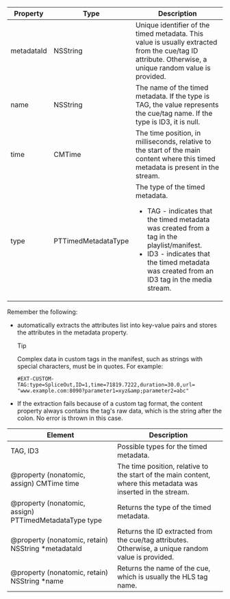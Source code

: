 ---
---

<table id="table_FFC56AC5B1E04DA99C9309C0223ABA90"> 
 <tgroup cols="3">
  <colspec colnum="1" colname="col1" colwidth="1.00*" />
  <colspec colname="col02" colnum="2" colwidth="1.66*" />
  <colspec colnum="3" colname="col2" colwidth="5.04*" />
  <thead> 
   <tr> 
    <th colname="col1" class="entry">Property</th> 
    <th colname="col02" class="entry">Type</th> 
    <th colname="col2" class="entry">Description</th> 
   </tr>
  </thead> 
  <tbody> 
   <tr> 
    <td colname="col1"> <span class="codeph">metadataId</span> </td> 
    <td colname="col02"><span class="codeph">NSString</span> </td> 
    <td colname="col2">Unique identifier of the timed metadata. This value is usually extracted from the cue/tag ID attribute. Otherwise, a unique random value is provided.</td> 
   </tr> 
   <tr> 
    <td colname="col1"><span class="codeph">name</span> </td> 
    <td colname="col02"><span class="codeph">NSString</span></td> 
    <td colname="col2"> The name of the timed metadata. If the type is <span class="codeph">TAG</span>, the value represents the cue/tag name. If the type is <span class="codeph">ID3</span>, it is null. </td> 
   </tr> 
   <tr> 
    <td colname="col1"><span class="codeph">time</span> </td> 
    <td colname="col02"><span class="codeph">CMTime</span></td> 
    <td colname="col2">The time position, in milliseconds, relative to the start of the main content where this timed metadata is present in the stream.</td> 
   </tr> 
   <tr> 
    <td colname="col1"><span class="codeph">type</span> </td> 
    <td colname="col02"> <span class="codeph">PTTimedMetadataType</span></td> 
    <td colname="col2">The type of the timed metadata. 
     <ul id="ul_70FBFB33E9F846D8B38592560CCE9560"> 
      <li id="li_739D30561BFB4D9B97DF212E4880BA2C">TAG - indicates that the timed metadata was created from a tag in the playlist/manifest.</li> 
      <li id="li_E785E1DEF1CC4D9DBE7764E5D05EFAFC">ID3 - indicates that the timed metadata was created from an ID3 tag in the media stream.</li> 
     </ul> </td> 
   </tr> 
  </tbody> 
 </tgroup> 
</table>

<a id="section_737CC47997F74F80A3C5C6171ADE120E"></a>

Remember the following:
* automatically extracts the attributes list into key-value pairs and stores the attributes in the metadata property.
  >[!TIP]
  >
  >Complex data in custom tags in the manifest, such as strings with special characters, must be in quotes. For example:
  >```
  >#EXT-CUSTOM-TAG:type=SpliceOut,ID=1,time=71819.7222,duration=30.0,url=
  >"www.example.com:8090?parameter1=xyz&amp;parameter2=abc"
  >```
  >
  
* If the extraction fails because of a custom tag format, the content property always contains the tag's raw data, which is the string after the colon. No error is thrown in this case.
<table id="table_1BAE98BF23F641A3A5709EBE37B327F6"> 
 <tgroup cols="2">
  <colspec colnum="1" colname="col1" colwidth="*" />
  <colspec colnum="2" colname="col2" colwidth="*" />
  <thead> 
   <tr> 
    <th colname="col1" class="entry">Element</th> 
    <th colname="col2" class="entry">Description</th> 
   </tr>
  </thead> 
  <tbody> 
   <tr> 
    <td colname="col1">
     <ph>
      TAG, ID3
     </ph> </td> 
    <td colname="col2">Possible types for the timed metadata.</td> 
   </tr> 
   <tr> 
    <td colname="col1"><span class="codeph">@property (nonatomic, assign) CMTime time</span> </td> 
    <td colname="col2">The time position, relative to the start of the main content, where this metadata was inserted in the stream.</td> 
   </tr> 
   <tr> 
    <td colname="col1"><span class="codeph">@property (nonatomic, assign) PTTimedMetadataType type</span> </td> 
    <td colname="col2">Returns the type of the timed metadata.</td> 
   </tr> 
   <tr> 
    <td colname="col1"><span class="codeph">@property (nonatomic, retain) NSString *metadataId</span> </td> 
    <td colname="col2">Returns the ID extracted from the cue/tag attributes. Otherwise, a unique random value is provided.</td> 
   </tr> 
   <tr> 
    <td colname="col1"><span class="codeph">@property (nonatomic, retain) NSString *name</span> </td> 
    <td colname="col2">Returns the name of the cue, which is usually the HLS tag name.</td> 
   </tr> 
  </tbody> 
 </tgroup> 
</table>

